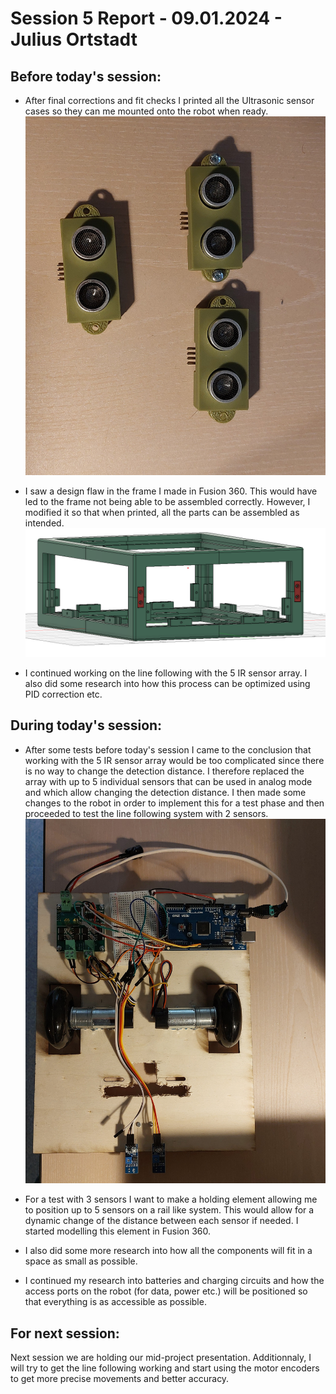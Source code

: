 # Session 5 Report - 09.01.2024 - Julius Ortstadt

## Before today's session:
- After final corrections and fit checks I printed all the Ultrasonic sensor cases so they can me mounted onto the robot when ready.\
![Sensor cases](/Documentation/Robo3/Session_Reports/Julius/Pictures/Session_5/US_Cases.jpg)

- I saw a design flaw in the frame I made in Fusion 360. This would have led to the frame not being able to be assembled correctly. However, I modified it so that when printed, all the parts can be assembled as intended.\
![Corrected Frame](/Documentation/Robo3/Session_Reports/Julius/Pictures/Session_5/Corrected_Frame.png)

- I continued working on the line following with the 5 IR sensor array. I also did some research into how this process can be optimized using PID correction etc.

## During today's session:
- After some tests before today's session I came to the conclusion that working with the 5 IR sensor array would be too complicated since there is no way to change the detection distance. I therefore replaced the array with up to 5 individual sensors that can be used in analog mode and which allow changing the detection distance. I then made some changes to the robot in order to implement this for a test phase and then proceeded to test the line following system with 2 sensors.\
![2 sensor line following](/Documentation/Robo3/Session_Reports/Julius/Pictures/Session_5/2_Sensor_Line_Follow.jpg)

- For a test with 3 sensors I want to make a holding element allowing me to position up to 5 sensors on a rail like system. This would allow for a dynamic change of the distance between each sensor if needed. I started modelling this element in Fusion 360.

- I also did some more research into how all the components will fit in a space as small as possible.

- I continued my research into batteries and charging circuits and how the access ports on the robot (for data, power etc.) will be positioned so that everything is as accessible as possible.


## For next session:
Next session we are holding our mid-project presentation. 
Additionnaly, I will try to get the line following working and start using the motor encoders to get more precise movements and better accuracy.
